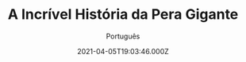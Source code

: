 ---
id: '6a87bb6a-fbfe-45d2-a2e3-7b32e987f553'
type: 'movie' # Filme, Série, Anime
title: "A Incrível História da Pera Gigante"
synopsis: ["Mitcho e Sebastian encontram uma mensagem misteriosa dentro de uma garrafa e embarcam em uma grande jornada para encontrar o prefeito desaparecido de sua cidade.",
]
originalTitle: "Den utrolige historie om den kæmpestore pære"
date: '2021-04-05T19:03:46.000Z'
update: '2021-04-05T19:03:46.000Z'
releaseDate: '2017-10-12T03:00:00.000Z'
imdb:
  rating: '6.2' # 8.5
  id: '' # tt0470752
duration: '1h 18 Min'
trailer:
  urls: [
    'CQk6klR0zok',
  ]
tags: ['1080p']
genre: ['Animação'] #
quality: 'BluRay' # BluRay, WEB-DL, HDTV, WEB-DL4K, WEB-DLe
format: 'Mkv' # MKV, MP4, TS
audio: 'Português, Dinamarquês' # Dublado, Legendado, Dual Audio, Dub & Leg
subtitle: 'Português' # Português, inglês,
size: '6.38 GB' # 4.8 GB
audioQuality: 10
videoQuality: 10
directors: []
#  - name: 'Lana Wachowski'
#    image: ''
#  - name: 'Lilly Wachowski'
#    image: ''
cast: []
#  - name: 'Keanu Reeves'
#    image: ''
#    characterName: 'Neo'
writers: []
#  - name: ''
#    image: ''
maturityRating:
  age: '' # L , 10, 12, 14, 16, 18
  topics: [''] # Violence, Illegal drugs, Inappropriate Language, Legal Drugs, Sexual Content, Extreme Violence
###########################################
download:
  
  - url: 'magnet:?xt=urn:btih:144a4992e36113db30231e8184cbced6dafc83b6&dn=A%20Incr%c3%advel%20Hist%c3%b3ria%20da%20Pera%20Gigante%202020%20(1080p-FULL)&tr=udp%3a%2f%2ftracker.opentrackr.org%3a1337%2fannounce&tr=udp%3a%2f%2ftracker.openbittorrent.com%3a80%2fannounce&tr=udp%3a%2f%2ftracker.trackerfix.com%3a80%2fannounce&tr=udp%3a%2f%2ftracker.coppersurfer.tk%3a6969%2fannounce&tr=udp%3a%2f%2ftracker.leechers-paradise.org%3a6969%2fannounce&tr=udp%3a%2f%2feddie4.nl%3a6969%2fannounce&tr=udp%3a%2f%2fp4p.arenabg.com%3a1337%2fannounce&tr=udp%3a%2f%2fexplodie.org%3a6969%2fannounce&tr=udp%3a%2f%2fzer0day.ch%3a1337%2fannounce'
    resolution: '1080p' # 720p, 1080p, 4K,
    audio: 'Dual Áudio' # Dublado, Legendado, Dual Audio
    size: '' # 4.8 GB
    quality: '' # BluRay, WEB-DL
    format: '' # MKV
images:
  cover: '/assets/movies/a-incrivel-historia-da-pera-gigante.jpg'
  background: '/assets/movies/'
---